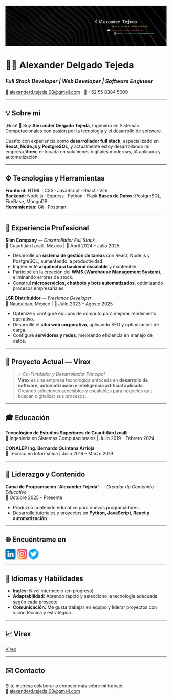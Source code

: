 ![Portada](./Images/Banner.jpg)

# 👨‍💻 Alexander Delgado Tejeda
### *Full Stack Developer | Web Developer | Software Engineer*

📧 [alexanderd.tejeda.08@gmail.com](mailto:alexanderd.tejeda.08@gmail.com) · 📱 +52 55 8384 5009  

---

## 💡 Sobre mí

¡Hola! 👋 Soy **Alexander Delgado Tejeda**, Ingeniero en Sistemas Computacionales con pasión por la tecnología y el desarrollo de software.  

Cuento con experiencia como **desarrollador full stack**, especializado en **React, Node.js y PostgreSQL**, y actualmente estoy desarrollando mi empresa **Virex**, enfocada en soluciones digitales modernas, IA aplicada y automatización.  

---

## ⚙️ Tecnologías y Herramientas

**Frontend:** HTML · CSS · JavaScript · React · Vite  
**Backend:** Node.js · Express · Python · Flask
**Bases de Datos:** PostgreSQL, FireBase, MongoDB  
**Herramientas:** Git · Postman  

---

## 🚀 Experiencia Profesional

**Slim Company** — *Desarrollador Full Stack*  
📍 Cuautitlán Izcalli, México | 📆 Abril 2024 – Julio 2025  
- Desarrollé un **sistema de gestión de tareas** con React, Node.js y PostgreSQL, aumentando la productividad.  
- Implementé **arquitectura backend escalable** y mantenible.  
- Participé en la creación del **WMS (Warehouse Management System)**, eliminando errores de stock.  
- Construí **microservicios, chatbots y bots automatizados**, optimizando procesos empresariales.  

**LSR Distribuidor** — *Freelance Developer*  
📍 Naucalpan, México | 📆 Julio 2023 – Agosto 2025  
- Optimizé y configuré equipos de cómputo para mejorar rendimiento operativo.  
- Desarrollé el **sitio web corporativo**, aplicando SEO y optimización de carga.  
- Configuré **servidores y redes**, mejorando eficiencia en manejo de datos.  

---

## 🌟 Proyecto Actual — **Virex**

> 💡 *Co-Fundador y Desarrollador Principal*  
**Virex** es una empresa tecnológica enfocada en **desarrollo de software, automatización e inteligencia artificial aplicada**.  
Creando soluciones accesibles y escalables para negocios que buscan digitalizar sus procesos.  

---

## 🎓 Educación

**Tecnológico de Estudios Superiores de Cuautitlán Izcalli**  
📍 Ingeniería en Sistemas Computacionales | Julio 2019 – Febrero 2024  

**CONALEP Ing. Bernardo Quintana Arrioja**  
📍 Técnico en Informática | Julio 2016 – Marzo 2019  

---

## 🧭 Liderazgo y Contenido

**Canal de Programación “Alexander Tejeda”** — *Creador de Contenido Educativo*  
📆 Octubre 2025 – Presente  
- Produzco contenido educativo para nuevos programadores.  
- Desarrollo tutoriales y proyectos en **Python, JavaScript, React y automatización**.  

---

## 🌐 Encuéntrame en

<p align="left">
  <a href="https://www.linkedin.com/in/alexdtejeda/" target="_blank">
    <img src="./Icons/linkedin1.png" width="32" alt="LinkedIn"/>
  </a>
  <a href="https://www.instagram.com/alexdtejeda/" target="_blank">
    <img src="./Icons/instagram%20(1).png" width="32" alt="Instagram"/>
  </a>
  <a href="https://x.com/alexdtejeda" target="_blank">
    <img src="./Icons/twitter.png" width="32" alt="Twitter"/>
  </a>
</p>

---

## 🧠 Idiomas y Habilidades

- **Inglés:** Nivel intermedio (en progreso)  
- **Adaptabilidad:** Aprendo rápido y selecciono la tecnología adecuada según cada proyecto  
- **Comunicación:** Me gusta trabajar en equipo y liderar proyectos con visión técnica y estratégica  

---

## 📈 Virex

[Virex](https://virex.com.mx/)  

---

## ✉️ Contacto

Si te interesa colaborar o conocer más sobre mi trabajo:  
📧 [alexanderd.tejeda.08@gmail.com](mailto:alexanderd.tejeda.08@gmail.com)  


